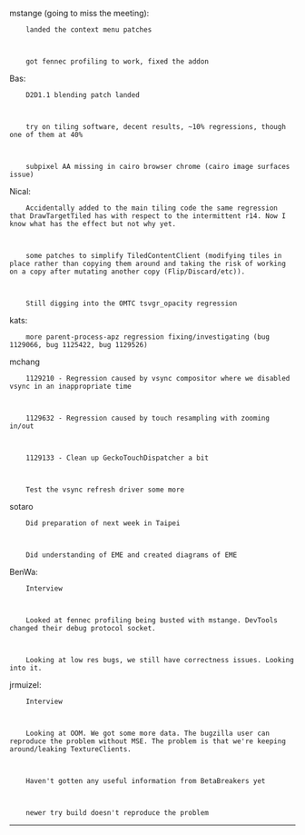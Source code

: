 mstange (going to miss the meeting):


        landed the context menu patches



        got fennec profiling to work, fixed the addon





Bas:


        D2D1.1 blending patch landed



        try on tiling software, decent results, ~10% regressions, though one of them at 40%



        subpixel AA missing in cairo browser chrome (cairo image surfaces issue)





Nical:


        Accidentally added to the main tiling code the same regression that DrawTargetTiled has with respect to the intermittent r14. Now I know what has the effect but not why yet.



        some patches to simplify TiledContentClient (modifying tiles in place rather than copying them around and taking the risk of working on a copy after mutating another copy (Flip/Discard/etc)).



        Still digging into the OMTC tsvgr_opacity regression





kats:


        more parent-process-apz regression fixing/investigating (bug 1129066, bug 1125422, bug 1129526)





mchang


        1129210 - Regression caused by vsync compositor where we disabled vsync in an inappropriate time



        1129632 - Regression caused by touch resampling with zooming in/out



        1129133 - Clean up GeckoTouchDispatcher a bit



        Test the vsync refresh driver some more





sotaro


        Did preparation of next week in Taipei



        Did understanding of EME and created diagrams of EME





BenWa:


        Interview



        Looked at fennec profiling being busted with mstange. DevTools changed their debug protocol socket.



        Looking at low res bugs, we still have correctness issues. Looking into it.





jrmuizel:


        Interview



        Looking at OOM. We got some more data. The bugzilla user can reproduce the problem without MSE. The problem is that we're keeping around/leaking TextureClients.



        Haven't gotten any useful information from BetaBreakers yet



        newer try build doesn't reproduce the problem



________________


